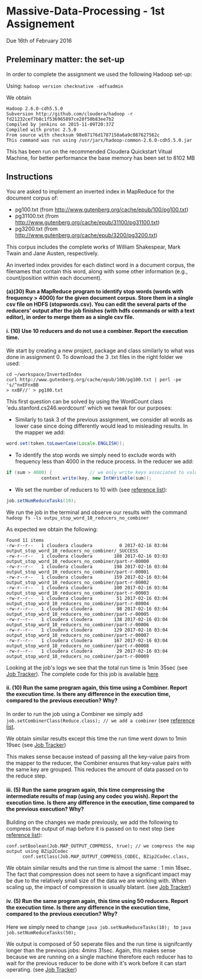 # Massive-Data-Processing - 1st Assignement
Due 16th of February 2016

## Preleminary matter: the set-up
In order to complete the assignment we used the following Hadoop set-up:

Using:
`
hadoop version checknative -adfsadmin
`

We obtain
```
Hadoop 2.6.0-cdh5.5.0
Subversion http://github.com/cloudera/hadoop -r fd21232cef7b8c1f536965897ce20f50b83ee7b2
Compiled by jenkins on 2015-11-09T20:37Z
Compiled with protoc 2.5.0
From source with checksum 98e07176d1787150a6a9c087627562c
This command was run using /usr/jars/hadoop-common-2.6.0-cdh5.5.0.jar
```
This has been run on the recommended Cloudera Quickstart Vitual Machine, for better performance the base memory has been set to 8102 MB

## Instructions
You are asked to implement an inverted index in MapReduce for the document corpus of: 
* pg100.txt (from http://www.gutenberg.org/cache/epub/100/pg100.txt)
* pg31100.txt (from http://www.gutenberg.org/cache/epub/31100/pg31100.txt)
* pg3200.txt (from http://www.gutenberg.org/cache/epub/3200/pg3200.txt) 

This corpus includes the complete works of William Shakespear, Mark Twain and Jane Austen, respectively.

An inverted index provides for each distinct word in a document corpus, the filenames that contain this word, along with some other information (e.g., count/position within each document).

#### (a)(30) Run a MapReduce program to identify stop words (words with frequency > 4000) for the given document corpus. Store them in a single csv file on HDFS (stopwords.csv). You can edit the several parts of the reducers’ output after the job finishes (with hdfs commands or with a text editor), in order to merge them as a single csv file.
#### i. (10) Use 10 reducers and do not use a combiner. Report the execution time.

We start by creating a new project, package and class similarly to what was done in assignment 0. 
To download the 3 .txt files in the right folder we used:
```
cd ~/workspace/InvertedIndex
curl http://www.gutenberg.org/cache/epub/100/pg100.txt | perl -pe 's/^nxEFnxBB
> nxBF//' > pg100.txt
```

This first question can be solved by using the WordCount class 'edu.stanford.cs246.wordcount' which we tweak for our purposes:
* Similarly to task 3 of the previous assignment, we consider all words as lower case since doing differently would lead to misleading results. In the mapper we add:
```java
word.set(token.toLowerCase(Locale.ENGLISH));
```
* To identify the stop words we simply need to exclude words with frequency less than 4000 in the reduce process. In the reducer we add:
```java
if (sum > 4000) {              // we only write keys associated to values > 4000 on the output file
        	 context.write(key, new IntWritable(sum));
```
* We set the number of reducers to 10 with (see [reference list](References.md)):
```java
job.setNumReduceTasks(10);
```
We run the job in the terminal and observe our results with the command `hadoop fs -ls outpu_stop_word_10_reducers_no_combiner`

As expected we obtain the following:
```
Found 11 items
-rw-r--r--   1 cloudera cloudera          0 2017-02-16 03:04 output_stop_word_10_reducers_no_combiner/_SUCCESS
-rw-r--r--   1 cloudera cloudera        108 2017-02-16 03:03 output_stop_word_10_reducers_no_combiner/part-r-00000
-rw-r--r--   1 cloudera cloudera        198 2017-02-16 03:04 output_stop_word_10_reducers_no_combiner/part-r-00001
-rw-r--r--   1 cloudera cloudera        159 2017-02-16 03:04 output_stop_word_10_reducers_no_combiner/part-r-00002
-rw-r--r--   1 cloudera cloudera        100 2017-02-16 03:04 output_stop_word_10_reducers_no_combiner/part-r-00003
-rw-r--r--   1 cloudera cloudera         51 2017-02-16 03:04 output_stop_word_10_reducers_no_combiner/part-r-00004
-rw-r--r--   1 cloudera cloudera         98 2017-02-16 03:04 output_stop_word_10_reducers_no_combiner/part-r-00005
-rw-r--r--   1 cloudera cloudera        138 2017-02-16 03:04 output_stop_word_10_reducers_no_combiner/part-r-00006
-rw-r--r--   1 cloudera cloudera        129 2017-02-16 03:04 output_stop_word_10_reducers_no_combiner/part-r-00007
-rw-r--r--   1 cloudera cloudera        167 2017-02-16 03:04 output_stop_word_10_reducers_no_combiner/part-r-00008
-rw-r--r--   1 cloudera cloudera         29 2017-02-16 03:04 output_stop_word_10_reducers_no_combiner/part-r-00009
```

Looking at the job's logs we see that the total run time is 1min 35sec (see [Job Tracker](image/Screen_Shot_Stop_Words_10_reducers_no_combiner.jpg)). The complete code for this job is available [here](code/InvertedIndex_10_Reducers_no_Combiner.java)

#### ii. (10) Run the same program again, this time using a Combiner. Report the execution time. Is there any difference in the execution time, compared to the previous execution? Why?

In order to run the job using a Combiner we simply add `job.setCombinerClass(Reduce.class); // we add a combiner` (see [reference list](References.md). 

We obtain similar results except this time the run time went down to 1min 19sec (see [Job Tracker](image/Screen_Shot_Stop_Words_10_reducers.jpg))

This makes sense because instead of passing all the key-value pairs from the mapper to the reducer, the Combiner ensures that key-value pairs with the same key are grouped. This reduces the amount of data passed on to the reduce step.

#### iii. (5) Run the same program again, this time compressing the intermediate results of map (using any codec you wish). Report the execution time. Is there any difference in the execution, time compared to the previous execution? Why?

Building on the changes we made previously, we add the following to compress the output of map before it is passed on to next step (see [reference list](References.md)):
```
conf.setBoolean(Job.MAP_OUTPUT_COMPRESS, true); // we compress the map output using BZip2Codec
      conf.setClass(Job.MAP_OUTPUT_COMPRESS_CODEC, BZip2Codec.class,
```

We obtain similar results and the run time is almost the same : 1 min  18sec. The fact that compression does not seem to have a significant impact may be due to the relatively small size of the data we are working with. When scaling up, the impact of compression is usually blatant. (see [Job Tracker](image/Screen_Shot_Stop_Words_10_reducers_map_compression.jpg))

#### iv. (5) Run the same program again, this time using 50 reducers. Report the execution time. Is there any difference in the execution time, compared to the previous execution? Why?

Here we simply need to change `java
job.setNumReduceTasks(10);
` to `java
job.setNumReduceTasks(50);
`

We output is composed of 50 seperate files and the run time is signifcantly longer than the previous jobs: 4mins 31sec. Again, this makes sense because we are running on a single machine therefore each reducer has to wait for the previous reducer to be done with it's work before it can start operating. (see [Job Tracker](image/Screen_Shot_Stop_Words_50_reducers.jpg))
